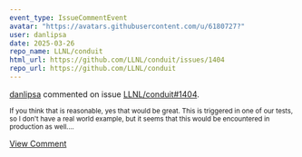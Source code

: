 ```yaml
---
event_type: IssueCommentEvent
avatar: "https://avatars.githubusercontent.com/u/6180727?"
user: danlipsa
date: 2025-03-26
repo_name: LLNL/conduit
html_url: https://github.com/LLNL/conduit/issues/1404
repo_url: https://github.com/LLNL/conduit
---
```


<a href='https://github.com/danlipsa' target='_blank'>danlipsa</a> commented on issue <a href='https://github.com/LLNL/conduit/issues/1404' target='_blank'>LLNL/conduit#1404</a>.

<small>If you think that is reasonable, yes that would be great. This is triggered in one of our tests, so I don't have a real world example, but it seems that this would be encountered in production as well....</small>

<a href='https://github.com/LLNL/conduit/issues/1404' target='_blank'>View Comment</a>